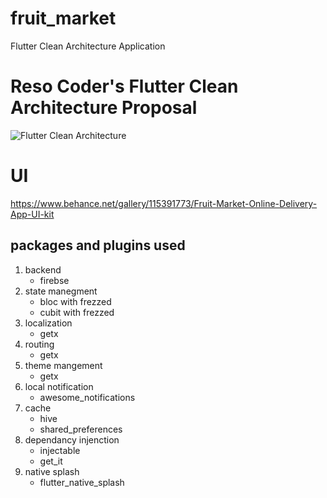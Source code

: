 # fruit_market
Flutter Clean Architecture Application 

# Reso Coder's Flutter Clean Architecture Proposal
![Flutter Clean Architecture](https://camo.githubusercontent.com/5ebd9fec726f604afde86e79971c30414d75c61d826f14b468dbb4907624f22a/68747470733a2f2f69302e77702e636f6d2f7265736f636f6465722e636f6d2f77702d636f6e74656e742f75706c6f6164732f323031392f30382f436c65616e2d4172636869746563747572652d466c75747465722d4469616772616d2e706e673f773d3535362673736c3d31)

# UI
https://www.behance.net/gallery/115391773/Fruit-Market-Online-Delivery-App-UI-kit

## packages and plugins used
1. backend
   *  firebse
2. state manegment
   *  bloc with frezzed
   *  cubit with frezzed
3. localization
   *  getx
4. routing
   *  getx
5. theme mangement
   *  getx
6. local notification
   *  awesome_notifications
7. cache
   *  hive
   *  shared_preferences
8. dependancy injenction
   *  injectable
   *  get_it
9. native splash
   *  flutter_native_splash

